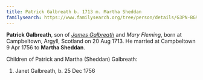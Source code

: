 ```yaml
---
title: Patrick Galbreath b. 1713 m. Martha Sheddan
familysearch: https://www.familysearch.org/tree/person/details/G3PN-BG9
---
```

**Patrick Galbreath**, son of [*James Galbreath*](galbreath-james-1672.md) and *Mary Fleming*, born at Campbeltown, Argyll, Scotland on 20 Aug 1713.  He married at Campbeltown 9 Apr 1756 to **Martha Sheddan**.

Children of Patrick and Martha (Sheddan) Galbreath:

1. Janet Galbreath, b. 25 Dec 1756

